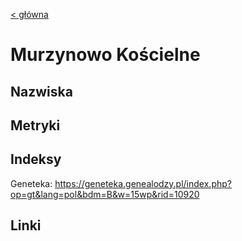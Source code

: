 [< główna](../README.md)
# Murzynowo Kościelne
## Nazwiska

## Metryki

## Indeksy
Geneteka: https://geneteka.genealodzy.pl/index.php?op=gt&lang=pol&bdm=B&w=15wp&rid=10920

## Linki
